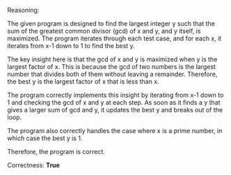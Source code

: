 Reasoning:

The given program is designed to find the largest integer y such that the sum of the greatest common divisor (gcd) of x and y, and y itself, is maximized. The program iterates through each test case, and for each x, it iterates from x-1 down to 1 to find the best y.

The key insight here is that the gcd of x and y is maximized when y is the largest factor of x. This is because the gcd of two numbers is the largest number that divides both of them without leaving a remainder. Therefore, the best y is the largest factor of x that is less than x.

The program correctly implements this insight by iterating from x-1 down to 1 and checking the gcd of x and y at each step. As soon as it finds a y that gives a larger sum of gcd and y, it updates the best y and breaks out of the loop.

The program also correctly handles the case where x is a prime number, in which case the best y is 1.

Therefore, the program is correct.

Correctness: **True**